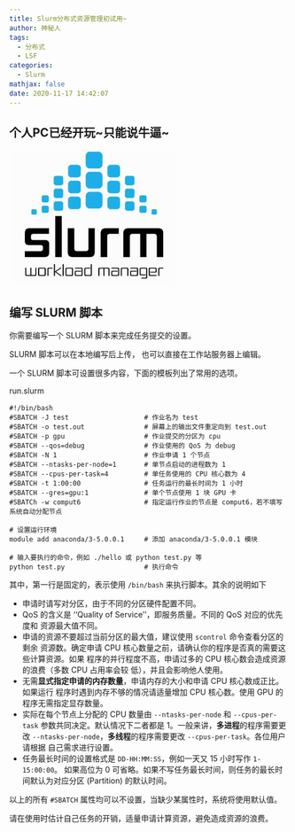 ```yaml
---
title: Slurm分布式资源管理初试用~
author: 神秘人
tags:
  - 分布式
  - LSF
categories:
  - Slurm
mathjax: false
date: 2020-11-17 14:42:07
---
```



## 个人PC已经开玩~只能说牛逼~

![slurm](Slurm分布式资源管理初试用/slurm.jpg)


## 编写 SLURM 脚本

你需要编写一个 SLURM 脚本来完成任务提交的设置。

SLURM 脚本可以在本地编写后上传， 也可以直接在工作站服务器上编辑。

一个 SLURM 脚本可设置很多内容，下面的模板列出了常用的选项。

run.slurm

```shell
#!/bin/bash
#SBATCH -J test                   # 作业名为 test
#SBATCH -o test.out               # 屏幕上的输出文件重定向到 test.out
#SBATCH -p gpu                    # 作业提交的分区为 cpu
#SBATCH --qos=debug               # 作业使用的 QoS 为 debug
#SBATCH -N 1                      # 作业申请 1 个节点
#SBATCH --ntasks-per-node=1       # 单节点启动的进程数为 1
#SBATCH --cpus-per-task=4         # 单任务使用的 CPU 核心数为 4
#SBATCH -t 1:00:00                # 任务运行的最长时间为 1 小时
#SBATCH --gres=gpu:1              # 单个节点使用 1 块 GPU 卡
#SBATCh -w comput6                # 指定运行作业的节点是 comput6，若不填写系统自动分配节点

# 设置运行环境
module add anaconda/3-5.0.0.1     # 添加 anaconda/3-5.0.0.1 模块

# 输入要执行的命令，例如 ./hello 或 python test.py 等
python test.py                    # 执行命令
```

其中，第一行是固定的，表示使用 `/bin/bash` 来执行脚本。其余的说明如下

- 申请时请写对分区，由于不同的分区硬件配置不同。
- QoS 的含义是 ‘‘Quality of Service’’，即服务质量。不同的 QoS 对应的优先度和 资源最大值不同。
- 申请的资源不要超过当前分区的最大值，建议使用 `scontrol` 命令查看分区的剩余 资源数。确定申请 CPU 核心数量之前，请确认你的程序是否真的需要这些计算资源。如果 程序的并行程度不高，申请过多的 CPU 核心数会造成资源的浪费（多数 CPU 占用率会较 低），并且会影响他人使用。
- 无需**显式指定申请的内存数量**，申请内存的大小和申请 CPU 核心数成正比。如果运行 程序时遇到内存不够的情况请适量增加 CPU 核心数。使用 GPU 的程序无需指定显存数量。
- 实际在每个节点上分配的 CPU 数量由 `--ntasks-per-node` 和 `--cpus-per-task` 参数共同决定。默认情况下二者都是 1。一般来讲，**多进程**的程序需要更改 `--ntasks-per-node`，**多线程**的程序需要更改 `--cpus-per-task`。各位用户请根据 自己需求进行设置。
- 任务最长时间的设置格式是 `DD-HH:MM:SS`，例如一天又 15 小时写作 `1-15:00:00`。 如果高位为 0 可省略。如果不写任务最长时间，则任务的最长时间默认为对应分区 (Partition) 的默认时间。

以上的所有 `#SBATCH` 属性均可以不设置，当缺少某属性时，系统将使用默认值。

请在使用时估计自己任务的开销，适量申请计算资源，避免造成资源的浪费。

